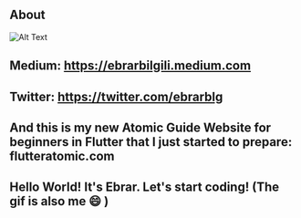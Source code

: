 ## About <a name = "about"></a>
![Alt Text](https://media.giphy.com/media/dlMIwDQAxXn1K/giphy.gif)

## Medium: https://ebrarbilgili.medium.com
## Twitter: https://twitter.com/ebrarblg
## And this is my new Atomic Guide Website for beginners in Flutter that I just started to prepare: flutteratomic.com

## Hello World! It's Ebrar. Let's start coding! (The gif is also me 😄 )
